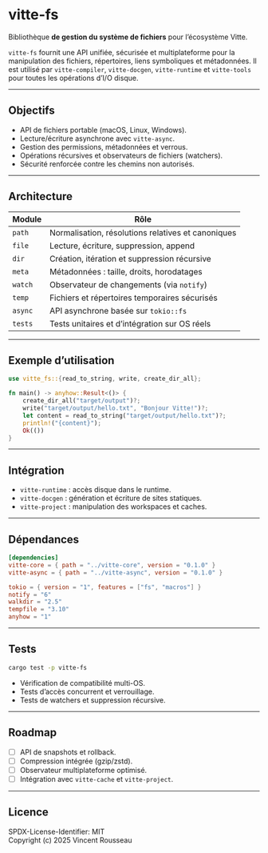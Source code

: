 # vitte-fs

Bibliothèque **de gestion du système de fichiers** pour l’écosystème Vitte.

`vitte-fs` fournit une API unifiée, sécurisée et multiplateforme pour la manipulation des fichiers, répertoires, liens symboliques et métadonnées. Il est utilisé par `vitte-compiler`, `vitte-docgen`, `vitte-runtime` et `vitte-tools` pour toutes les opérations d’I/O disque.

---

## Objectifs

- API de fichiers portable (macOS, Linux, Windows).
- Lecture/écriture asynchrone avec `vitte-async`.
- Gestion des permissions, métadonnées et verrous.
- Opérations récursives et observateurs de fichiers (watchers).
- Sécurité renforcée contre les chemins non autorisés.

---

## Architecture

| Module        | Rôle |
|----------------|------|
| `path`         | Normalisation, résolutions relatives et canoniques |
| `file`         | Lecture, écriture, suppression, append |
| `dir`          | Création, itération et suppression récursive |
| `meta`         | Métadonnées : taille, droits, horodatages |
| `watch`        | Observateur de changements (via `notify`) |
| `temp`         | Fichiers et répertoires temporaires sécurisés |
| `async`        | API asynchrone basée sur `tokio::fs` |
| `tests`        | Tests unitaires et d’intégration sur OS réels |

---

## Exemple d’utilisation

```rust
use vitte_fs::{read_to_string, write, create_dir_all};

fn main() -> anyhow::Result<()> {
    create_dir_all("target/output")?;
    write("target/output/hello.txt", "Bonjour Vitte!")?;
    let content = read_to_string("target/output/hello.txt")?;
    println!("{content}");
    Ok(())
}
```

---

## Intégration

- `vitte-runtime` : accès disque dans le runtime.
- `vitte-docgen` : génération et écriture de sites statiques.
- `vitte-project` : manipulation des workspaces et caches.

---

## Dépendances

```toml
[dependencies]
vitte-core = { path = "../vitte-core", version = "0.1.0" }
vitte-async = { path = "../vitte-async", version = "0.1.0" }

tokio = { version = "1", features = ["fs", "macros"] }
notify = "6"
walkdir = "2.5"
tempfile = "3.10"
anyhow = "1"
```

---

## Tests

```bash
cargo test -p vitte-fs
```

- Vérification de compatibilité multi-OS.
- Tests d’accès concurrent et verrouillage.
- Tests de watchers et suppression récursive.

---

## Roadmap

- [ ] API de snapshots et rollback.
- [ ] Compression intégrée (gzip/zstd).
- [ ] Observateur multiplateforme optimisé.
- [ ] Intégration avec `vitte-cache` et `vitte-project`.

---

## Licence

SPDX-License-Identifier: MIT  
Copyright (c) 2025 Vincent Rousseau
